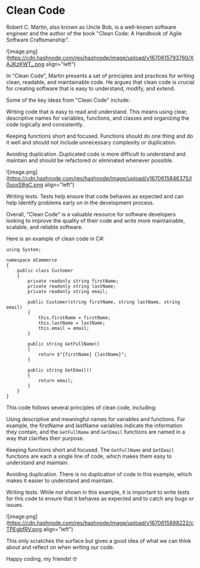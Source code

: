 # Clean Code

Robert C. Martin, also known as Uncle Bob, is a well-known software engineer and the author of the book "Clean Code: A Handbook of Agile Software Craftsmanship".


![image.png](https://cdn.hashnode.com/res/hashnode/image/upload/v1670615793760/XAJKzKWT_.png align="left")

In "Clean Code", Martin presents a set of principles and practices for writing clean, readable, and maintainable code. He argues that clean code is crucial for creating software that is easy to understand, modify, and extend.

Some of the key ideas from "Clean Code" include:

Writing code that is easy to read and understand. This means using clear, descriptive names for variables, functions, and classes and organizing the code logically and consistently.

Keeping functions short and focused. Functions should do one thing and do it well and should not include unnecessary complexity or duplication.

Avoiding duplication. Duplicated code is more difficult to understand and maintain and should be refactored or eliminated whenever possible.


![image.png](https://cdn.hashnode.com/res/hashnode/image/upload/v1670615846375/l0uoxS8gC.png align="left")

Writing tests. Tests help ensure that code behaves as expected and can help identify problems early on in the development process.

Overall, "Clean Code" is a valuable resource for software developers looking to improve the quality of their code and write more maintainable, scalable, and reliable software.


Here is an example of clean code in C#:

```
using System;

namespace eCommerce 
{
    public class Customer
    {
        private readonly string firstName;
        private readonly string lastName;
        private readonly string email;

        public Customer(string firstName, string lastName, string email)
        {
            this.firstName = firstName;
            this.lastName = lastName;
            this.email = email;
        }

        public string GetFullName()
        {
            return $"{firstName} {lastName}";
        }

        public string GetEmail()
        {
            return email;
        }
    }
}
```

This code follows several principles of clean code, including:

Using descriptive and meaningful names for variables and functions. For example, the firstName and lastName variables indicate the information they contain, and the `GetFullName` and `GetEmail` functions are named in a way that clarifies their purpose.

Keeping functions short and focused. The `GetFullName` and `GetEmail` functions are each a single line of code, which makes them easy to understand and maintain.

Avoiding duplication. There is no duplication of code in this example, which makes it easier to understand and maintain.

Writing tests. While not shown in this example, it is important to write tests for this code to ensure that it behaves as expected and to catch any bugs or issues.


![image.png](https://cdn.hashnode.com/res/hashnode/image/upload/v1670615898222/cTPEgbfRV.png align="left")

This only scratches the surface but gives a good idea of what we can think about and reflect on when writing our code.

Happy coding, my friends! 🤓
